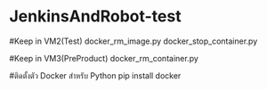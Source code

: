# JenkinsAndRobot-test

#Keep in VM2(Test)
  docker_rm_image.py
  docker_stop_container.py

#Keep in VM3(PreProduct)
  docker_rm_container.py

#ติดตั้งตัว Docker สำหรับ Python
  pip install docker
